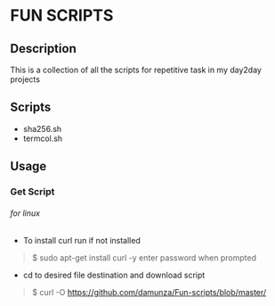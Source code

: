 # FUN SCRIPTS

## Description 
This is a collection of all the scripts for repetitive task in my day2day projects

## Scripts
- sha256.sh
- termcol.sh

## Usage

### Get Script

###### for linux
 
-  To install curl run if not installed
>$ sudo apt-get install curl -y
>enter password when prompted
- cd to desired file destination and download script 
>$ curl -O https://github.com/damunza/Fun-scripts/blob/master/<script>

###### for windows 
-Download curl executable as type of package from [here] (https://curl.haxx.se/)
-Open zip and enter _src_ folder find the **curl executable**
-Paste the _.exe_ to a local folder for running eg 
>if the file is in programs 
>$ cd programs && curl -O https://github.com/damunza/Fun-scripts/blob/master/<script>

-for visual aid [video](https://youtube.com/watch?=4QNWUbrLpCK)

##### for mac 
- To get curl repo
>$ ruby -e "$(curl -fsSl https://raw.githubusercontent.com/Homebrew/install/master/install)" < /dev/null 2 > /dev/null
>enter password if prompted 
- To install curl run
> brew insatll curl
- to get the script 
> curl -O https://github.com/damunza/Fun-scripts/blob/master/<script>

### sha256.sh

#### Description
After an encounter with some malware the scipt sha256.sh was created.
It tests the sha256 value of the local files and compares them to the verification sha256 value presented wither on the download site or the file provider

#### Prerequisites
- Curl to download the script
- Append the correct script on the **_curl statement_**
- Copy and Paste the original sha256 value from _source_
- Generate the file sha value for the file
>$ shasum -a 256 /path/to/file  -macos
>$ sha256sum /path/to/file -linux
- Paste value when prompted by the script



#### Future Updates 
- check sha form the script 
- get the confirmation sha from the internet/ sender directly

### termcol.sh

#### Description
The script was written to bring some life to the monotony of the terminal

#### Prerequisites
- Curl to get the script
- Append the script name to the **_curl statement_** correctly
- Ensure your device can run the script by edditing the correct bash into the script #!

#### Future Updates
- create a randomiser for different color combinations 
- create permanency

# TERMS OF USE
##### AUTHOR IS NOT LIABLE FOR ANY DAMAGE ON THE SYSTEM RUNING THIS SCRIPTS. EXERCISE CAUTION FOR MAXIMUM USEAGE
##### UPDATE SCHEDULE VARRIES FOR EACH SCRIPT
##### FOR COLABORATIONS SEND A REQUEST
###### EXERCISE GOOD GIT PRACTICE 
##### ENJOY YOURSELF 

&COPY; _damunza 2020_

